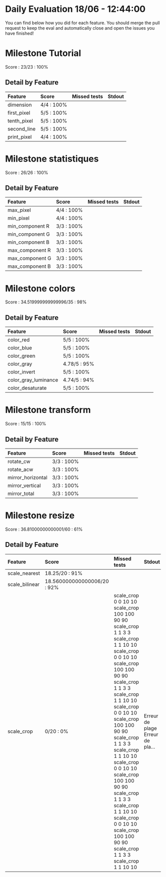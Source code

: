 # Daily Evaluation 18/06 - 12:44:00
You can find below how you did for each feature. 
 You should merge the pull request to keep the eval and automatically close and open the issues you have finished!
# Milestone  Tutorial
Score : 23/23 :  100%
## Detail by Feature
| Feature     | Score       | Missed tests | Stdout |
| :---------- | :---------- | :----------- | :----- |
| dimension   | 4/4 :  100% |              |        |
| first_pixel | 5/5 :  100% |              |        |
| tenth_pixel | 5/5 :  100% |              |        |
| second_line | 5/5 :  100% |              |        |
| print_pixel | 4/4 :  100% |              |        |

# Milestone  statistiques
Score : 26/26 :  100%
## Detail by Feature
| Feature         | Score       | Missed tests | Stdout |
| :-------------- | :---------- | :----------- | :----- |
| max_pixel       | 4/4 :  100% |              |        |
| min_pixel       | 4/4 :  100% |              |        |
| min_component R | 3/3 :  100% |              |        |
| min_component G | 3/3 :  100% |              |        |
| min_component B | 3/3 :  100% |              |        |
| max_component R | 3/3 :  100% |              |        |
| max_component G | 3/3 :  100% |              |        |
| max_component B | 3/3 :  100% |              |        |

# Milestone  colors
Score : 34.519999999999996/35 :  98%
## Detail by Feature
| Feature              | Score         | Missed tests | Stdout |
| :------------------- | :------------ | :----------- | :----- |
| color_red            | 5/5 :  100%   |              |        |
| color_blue           | 5/5 :  100%   |              |        |
| color_green          | 5/5 :  100%   |              |        |
| color_gray           | 4.78/5 :  95% |              |        |
| color_invert         | 5/5 :  100%   |              |        |
| color_gray_luminance | 4.74/5 :  94% |              |        |
| color_desaturate     | 5/5 :  100%   |              |        |

# Milestone  transform
Score : 15/15 :  100%
## Detail by Feature
| Feature           | Score       | Missed tests | Stdout |
| :---------------- | :---------- | :----------- | :----- |
| rotate_cw         | 3/3 :  100% |              |        |
| rotate_acw        | 3/3 :  100% |              |        |
| mirror_horizontal | 3/3 :  100% |              |        |
| mirror_vertical   | 3/3 :  100% |              |        |
| mirror_total      | 3/3 :  100% |              |        |

# Milestone  resize
Score : 36.81000000000001/60 :  61%
## Detail by Feature
| Feature        | Score                        | Missed tests                                                                                                                                                                                                                                                                                                                                                                                                                                                                                           | Stdout                            |
| :------------- | :--------------------------- | :----------------------------------------------------------------------------------------------------------------------------------------------------------------------------------------------------------------------------------------------------------------------------------------------------------------------------------------------------------------------------------------------------------------------------------------------------------------------------------------------------- | :-------------------------------- |
| scale_nearest  | 18.25/20 :  91%              |                                                                                                                                                                                                                                                                                                                                                                                                                                                                                                        |                                   |
| scale_bilinear | 18.560000000000006/20 :  92% |                                                                                                                                                                                                                                                                                                                                                                                                                                                                                                        |                                   |
| scale_crop     | 0/20 :  0%                   | scale_crop 0 0 10 10<br>scale_crop 100 100 90 90<br>scale_crop 1 1 3 3<br>scale_crop 1 1 10 10<br>scale_crop 0 0 10 10<br>scale_crop 100 100 90 90<br>scale_crop 1 1 3 3<br>scale_crop 1 1 10 10<br>scale_crop 0 0 10 10<br>scale_crop 100 100 90 90<br>scale_crop 1 1 3 3<br>scale_crop 1 1 10 10<br>scale_crop 0 0 10 10<br>scale_crop 100 100 90 90<br>scale_crop 1 1 3 3<br>scale_crop 1 1 10 10<br>scale_crop 0 0 10 10<br>scale_crop 100 100 90 90<br>scale_crop 1 1 3 3<br>scale_crop 1 1 10 10 | Erreur de plage<br>Erreur de pla… |

